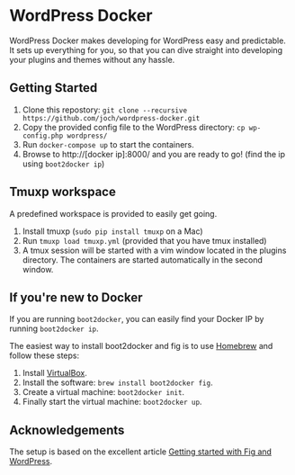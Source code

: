 # WordPress Docker

WordPress Docker makes developing for WordPress easy and predictable. It
sets up everything for you, so that you can dive straight into developing
your plugins and themes without any hassle.

## Getting Started

1. Clone this repostory:
    `git clone --recursive https://github.com/joch/wordpress-docker.git`
1. Copy the provided config file to the WordPress directory:
    `cp wp-config.php wordpress/`
1. Run `docker-compose up` to start the containers.
1. Browse to http://[docker ip]:8000/ and you are ready to go! (find the
   ip using `boot2docker ip`)

## Tmuxp workspace

A predefined workspace is provided to easily get going.

1. Install tmuxp (`sudo pip install tmuxp` on a Mac)
1. Run `tmuxp load tmuxp.yml` (provided that you have tmux installed)
1. A tmux session will be started with a vim window located in the
   plugins directory. The containers are started automatically in the
   second window.

## If you're new to Docker

If you are running `boot2docker`, you can easily find your Docker IP by
running `boot2docker ip`.

The easiest way to install boot2docker and fig is to use
[Homebrew](http://brew.sh) and follow these steps:

1. Install [VirtualBox](https://www.virtualbox.org).
1. Install the software: `brew install boot2docker fig`.
1. Create a virtual machine: `boot2docker init`.
1. Finally start the virtual machine: `boot2docker up`.

## Acknowledgements

The setup is based on the excellent article [Getting started with Fig
and WordPress](http://www.fig.sh/wordpress.html).
